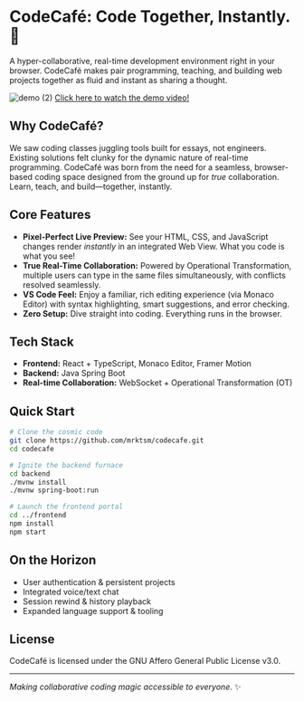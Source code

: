 # CodeCafé: Code Together, Instantly. 🚀

A hyper-collaborative, real-time development environment right in your browser. CodeCafé makes pair programming, teaching, and building web projects together as fluid and instant as sharing a thought.

![demo (2)](https://github.com/user-attachments/assets/e3752a5d-492f-4af9-b85e-dbe7b8a11510)
[Click here to watch the demo video!](https://youtu.be/dvediMrxoQg)

## Why CodeCafé?

We saw coding classes juggling tools built for essays, not engineers. Existing solutions felt clunky for the dynamic nature of real-time programming. CodeCafé was born from the need for a seamless, browser-based coding space designed from the ground up for _true_ collaboration. Learn, teach, and build—together, instantly.

## Core Features

- **Pixel-Perfect Live Preview:** See your HTML, CSS, and JavaScript changes render _instantly_ in an integrated Web View. What you code is what you see!
- **True Real-Time Collaboration:** Powered by Operational Transformation, multiple users can type in the same files simultaneously, with conflicts resolved seamlessly.
- **VS Code Feel:** Enjoy a familiar, rich editing experience (via Monaco Editor) with syntax highlighting, smart suggestions, and error checking.
- **Zero Setup:** Dive straight into coding. Everything runs in the browser.

## Tech Stack

- **Frontend:** React + TypeScript, Monaco Editor, Framer Motion
- **Backend:** Java Spring Boot
- **Real-time Collaboration:** WebSocket + Operational Transformation (OT)

## Quick Start

```bash
# Clone the cosmic code
git clone https://github.com/mrktsm/codecafe.git
cd codecafe

# Ignite the backend furnace
cd backend
./mvnw install
./mvnw spring-boot:run

# Launch the frontend portal
cd ../frontend
npm install
npm start
```

## On the Horizon

- User authentication & persistent projects
- Integrated voice/text chat
- Session rewind & history playback
- Expanded language support & tooling

## License

CodeCafé is licensed under the GNU Affero General Public License v3.0.

---

_Making collaborative coding magic accessible to everyone._ ✨
